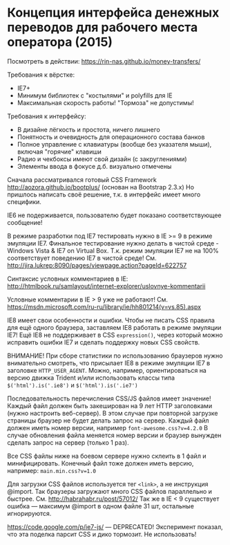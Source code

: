 # Концепция интерфейса денежных переводов для рабочего места оператора (2015)

Посмотреть в действии: https://rin-nas.github.io/money-transfers/

Требования к вёрстке:
* IE7+
* Минимум библиотек с "костылями" и polyfills для IE
* Максимальная скорость работы! "Тормоза" не допустимы!

Требования к интерфейсу:
* В дизайне лёгкость и простота, ничего лишнего
* Понятность и очевидность для операционного состава банков
* Полное управление с клавиатуры (вообще без указателя мыши), включая "горячие" клавиши
* Радио и чекбоксы имеют свой дизайн (с закруглениями)
* Элементы ввода в фокусе д.б. визуально отмечены

Сначала рассматривался готовый CSS Framework http://aozora.github.io/bootplus/ (основан на Bootstrap 2.3.x)
Но пришлось написать своё решение, т.к. в интерфейс имеет много специфики.

IE6 не подерживается, пользователю будет показано соответствующее сообщение!

В режиме разработки под IE7 тестировать нужно в IE >= 9 в режиме эмуляции IE7.
Финальное тестирование нужно делать в чистой среде - Windows Vista & IE7 on Virtual Box.
Т.к. режим эмуляции IE7 не на 100% соответствует поведению IE7 в чистой среде!
См. http://jira.lukrep:8090/pages/viewpage.action?pageId=622757

Синтаксис условных комментариев в IE:
http://htmlbook.ru/samlayout/internet-explorer/uslovnye-kommentarii

Условные комментарии в IE > 9 уже не работают!
См. https://msdn.microsoft.com/ru-ru/library/ie/hh801214(v=vs.85).aspx

IE8 имеет свои особенности и ошибки.
Чтобы не писать CSS правила для ещё одного браузера, заставляем IE8 работать в режиме эмуляции IE7!
Ещё IE8 не поддерживает в CSS `expression()`, через который можно исправить ошибки IE7 и сделать поддержку новых CSS свойств.

ВНИМАНИЕ!
При сборе статистики по использованию браузеров нужно внимательно смотреть,
что присылает IE8 в режиме эмуляции IE7 в заголовке `HTTP_USER_AGENT`.
Можно, например, ориентироваться на версию движка Trident
и/или использовать классы типа `$('html').is('.ie8')` и `$('html').is('.ie7')`

Последовательность перечисления CSS/JS файлов имеет значение!
Каждый файл должен быть закеширован на 9 лет HTTP заголовками (нужно настроить веб-сервер).
В этом случае при повторной загрузке страницы браузер не будет делать запрос на сервер.
Каждый файл должен иметь номер версии, например `font-awesome.css?v=4.2.0`
В случае обновления файла меняется номер версии и браузер вынужден сделать запрос на сервер (только 1 раз).

Все CSS файлы ниже на боевом сервере нужно склеить в 1 файл и минифицировать.
Конечный файл тоже должен иметь версию, например: `main.min.css?v=1.0`

Для загрузки CSS файлов используется тег `<link>`, а не инструкция @import.
Так браузеры загружают много CSS файлов параллельно и быстрее. См. http://habrahabr.ru/post/57012/
Так же в IE < 9 существует ошибка — максимум @import в одном файле 31 шт, остальные игнорируются.

https://code.google.com/p/ie7-js/ — DEPRECATED! Эксперимент показал, что эта поделка парсит CSS и дико тормозит. Не использовать!
